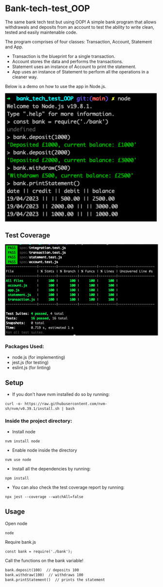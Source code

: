 # Bank-tech-test_OOP
The same bank tech test but using OOP! A simple bank program that allows withdrawals and deposits from an account to test the ability to write clean, tested and easily maintenable code.

The program comprises of four classes: Transaction, Account, Statement and App.

- Transaction is the blueprint for a single transaction.
- Account stores the data and performs the transactions.
- Statement uses an instance of Account to print the statement.
- App uses an instance of Statement to perform all the operations in a cleaner way.

Below is a demo on how to use the app in Node.js.

<img src="https://github.com/francescoGuglielmi/Bank-tech-test_OOP/blob/main/public/app_in_use2.png" width="500" >

## Test Coverage

<img src="https://github.com/francescoGuglielmi/Bank-tech-test_OOP/blob/main/public/test_coverage2.png" width="700" >

### Packages Used:

- node.js (for implementing)
- jest.js (for testing)
- eslint.js (for linting)

## Setup

- If you don't have nvm installed do so by running:

```
curl -o- https://raw.githubusercontent.com/nvm-sh/nvm/v0.39.1/install.sh | bash
```

### Inside the project directory:

- Install node 

```
nvm install node
```

- Enable node inside the directory

```
nvm use node
```

- Install all the dependencies by running:

```
npm install
```

- You can also check the test coverage report by running:

```
npx jest --coverage --watchAll=false
```

## Usage

Open node

```
node
```

Require bank.js

```
const bank = require('./bank');
```

Call the functions on the bank variable!

```
bank.deposit(100)  // deposits 100
bank.withdraw(100)  // withdraws 100
bank.printStatement()  // prints the statement
```
